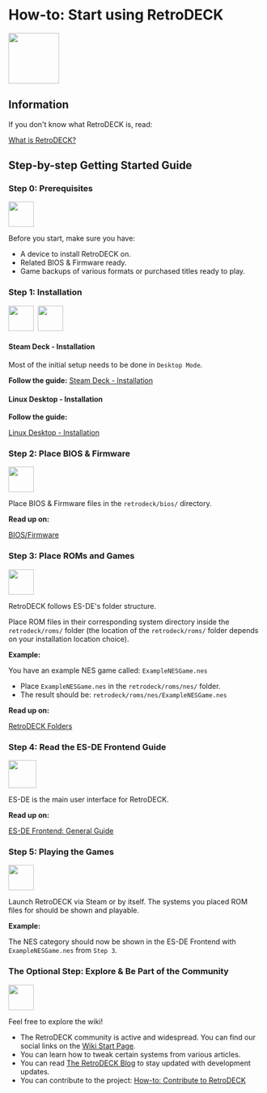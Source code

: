 # How-to: Start using RetroDECK

<img src="../../wiki_icons/retrodeck/icon-rd.svg" width="100">

## Information

If you don't know what RetroDECK is, read:

[What is RetroDECK?](../wiki_about/what-is-retrodeck.md)

## Step-by-step Getting Started Guide

### Step 0: Prerequisites

<img src="../../wiki_icons/pixelitos/emblem-default.png" width="50">

Before you start, make sure you have:

- A device to install RetroDECK on.
- Related BIOS & Firmware ready.
- Game backups of various formats or purchased titles ready to play.

### Step 1: Installation

<img src="../../wiki_images/logos/steam-deck-logo.png" width="50"> ️ <img src="../../wiki_images/logos/linux-tux-logo.svg" width="50">

#### Steam Deck - Installation

Most of the initial setup needs to be done in `Desktop Mode`.

**Follow the guide:** [Steam Deck - Installation](../wiki_devices/steamdeck/steamdeck-start.md)

#### Linux Desktop - Installation

**Follow the guide:** 

[Linux Desktop - Installation](../wiki_devices/linux_desktop/linux-install.md)

### Step 2: Place BIOS & Firmware

<img src="../../wiki_icons/pixelitos/cpu.png" width="50">

Place BIOS & Firmware files in the `retrodeck/bios/` directory.

**Read up on:** 

[BIOS/Firmware](../wiki_management/bios-firmware.md)

### Step 3: Place ROMs and Games

<img src="../../wiki_icons/pixelitos/folder-blue-games.png" width="50">

RetroDECK follows ES-DE's folder structure.

Place ROM files in their corresponding system directory inside the `retrodeck/roms/` folder (the location of the `retrodeck/roms/` folder depends on your installation location choice).

**Example:**

You have an example NES game called: `ExampleNESGame.nes`

- Place `ExampleNESGame.nes` in the `retrodeck/roms/nes/` folder.
- The result should be: `retrodeck/roms/nes/ExampleNESGame.nes`

**Read up on:** 

[RetroDECK Folders](../wiki_management/retrodeck-folders.md)

### Step 4: Read the ES-DE Frontend Guide

<img src="../../wiki_images/logos/es-de-logo.png" width="55">

ES-DE is the main user interface for RetroDECK.

**Read up on:** 

[ES-DE Frontend: General Guide](../wiki_system_guides/es-de/esde-guide.md)

### Step 5: Playing the Games

<img src="../../wiki_icons/pixelitos/retrodeck.png" width="50">

Launch RetroDECK via Steam or by itself. The systems you placed ROM files for should be shown and playable.

**Example:**

The NES category should now be shown in the ES-DE Frontend with `ExampleNESGame.nes` from `Step 3`.

### The Optional Step: Explore & Be Part of the Community 

<img src="../../wiki_icons/pixelitos/distributor-logo-knoppix.png" width="50">

Feel free to explore the wiki!

- The RetroDECK community is active and widespread. You can find our social links on the [Wiki Start Page](../index.md). 
- You can learn how to tweak certain systems from various articles.
- You can read [The RetroDECK Blog](../blog/index.md) to stay updated with development updates.
- You can contribute to the project: [How-to: Contribute to RetroDECK](../wiki_about/contibute-retrodeck.md)

